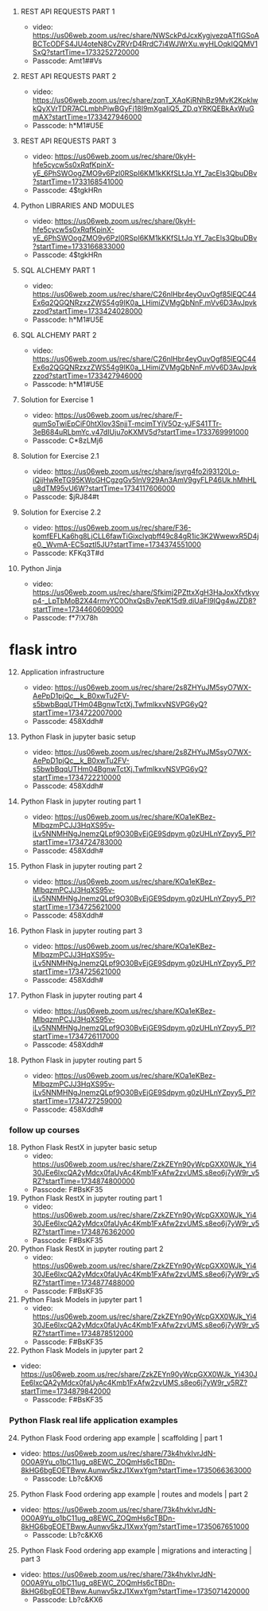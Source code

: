1.  REST API REQUESTS PART 1
    * video: https://us06web.zoom.us/rec/share/NWSckPdJcxKygjvezqATfIGSoABCTcODFS4JU4oteN8CvZRVrD4RrdC7i4WJWrXu.wyHLOqkIQQMV1SxQ?startTime=1733252720000
    * Passcode: Amt1##Vs

2.  REST API REQUESTS PART 2
    * video: https://us06web.zoom.us/rec/share/zqnT_XAqKjRNhBz9MvK2KpklwkQyXVrTDR7ACLmbhPiwBGyFj18I9mXgaIiQ5_ZD.qYRKQEBkAxWuGmAX?startTime=1733427946000
    * Passcode: h*M1#U5E

3. REST API REQUESTS PART 3
    * video: https://us06web.zoom.us/rec/share/0kyH-hfe5cycw5s0xRqfKpinX-yE_6PhSWOogZMO9v6Pzl0RSpI6KM1kKKfSLtJq.Yf_7acEls3QbuDBv?startTime=1733168541000
    * Passcode: 4$tgkHRn

4. Python LIBRARIES AND MODULES 
    * video: https://us06web.zoom.us/rec/share/0kyH-hfe5cycw5s0xRqfKpinX-yE_6PhSWOogZMO9v6Pzl0RSpI6KM1kKKfSLtJq.Yf_7acEls3QbuDBv?startTime=1733166833000
    * Passcode: 4$tgkHRn

5. SQL ALCHEMY PART 1
    * video: https://us06web.zoom.us/rec/share/C26nlHbr4eyOuvOgf85lEQC44Ex6q2QGQNRzxzZWS54g9IK0a_LHimiZVMgQbNnF.mVv6D3AvJpvkzzod?startTime=1733424028000
    * Passcode: h*M1#U5E
    
6. SQL ALCHEMY PART 2
    * video: https://us06web.zoom.us/rec/share/C26nlHbr4eyOuvOgf85lEQC44Ex6q2QGQNRzxzZWS54g9IK0a_LHimiZVMgQbNnF.mVv6D3AvJpvkzzod?startTime=1733427946000
    * Passcode: h*M1#U5E

7. Solution for Exercise 1 
    * video: https://us06web.zoom.us/rec/share/F-qumSoTwiEpCiF0htXlov3SnjjT-mcimTYjV5Oz-yJFS41TTr-3eB684uRLbmYc.v47dIUju7oKXMV5d?startTime=1733769991000
    * Passcode: C*8zLMj6
  
9. Solution for Exercise 2.1 
    * video: https://us06web.zoom.us/rec/share/jsvrg4fo2i93120Lo-iQijHwReTG95KWoGHCgzgGv5InV929An3AmV9gyFLP46Uk.hMhHLu8dTM95vU6W?startTime=1734117606000
    * Passcode: $jRJ84#t
  
10. Solution for Exercise 2.2 
    * video: https://us06web.zoom.us/rec/share/F36-komfEFLKa6hg8LjCLL6fawTiGixcIyqbff49c84gR1ic3K2WwewxR5D4je0._WvmA-EC5qztI5JU?startTime=1734374551000
    * Passcode:  KFKq3T#d
  
11. Python Jinja
    * video: https://us06web.zoom.us/rec/share/Sfkimj2PZttxXgH3HaJoxXfvtkyvp4-_LpTbMoB2X44rmvYC0OhxQsBv7epK15d9.diUaFI9IQg4wJZD8?startTime=1734460609000
    * Passcode:  f*7!X78h

# flask intro

12. Application infrastructure 
    * video: https://us06web.zoom.us/rec/share/2s8ZHYuJM5syO7WX-AePpD1pjQc__k_B0xwTu2FV-s5bwbBqqUTHm04BgnwTctXj.TwfmlkxvNSVPG6yQ?startTime=1734722007000
    * Passcode: 458Xddh#

13. Python Flask in jupyter basic setup  
    * video: https://us06web.zoom.us/rec/share/2s8ZHYuJM5syO7WX-AePpD1pjQc__k_B0xwTu2FV-s5bwbBqqUTHm04BgnwTctXj.TwfmlkxvNSVPG6yQ?startTime=1734722210000
    * Passcode: 458Xddh#

14. Python Flask in jupyter routing part 1
    * video: https://us06web.zoom.us/rec/share/KOa1eKBez-MlbqzmPCJJ3HqXS95v-iLv5NNMHNgJnemzQLpf9O30BvEjGE9Sdpym.g0zUHLnYZpyy5_Pl?startTime=1734724783000
    * Passcode:  458Xddh#

15. Python Flask in jupyter routing part 2
    * video: https://us06web.zoom.us/rec/share/KOa1eKBez-MlbqzmPCJJ3HqXS95v-iLv5NNMHNgJnemzQLpf9O30BvEjGE9Sdpym.g0zUHLnYZpyy5_Pl?startTime=1734725621000
    * Passcode:  458Xddh#

16. Python Flask in jupyter routing part 3
    * video: https://us06web.zoom.us/rec/share/KOa1eKBez-MlbqzmPCJJ3HqXS95v-iLv5NNMHNgJnemzQLpf9O30BvEjGE9Sdpym.g0zUHLnYZpyy5_Pl?startTime=1734725621000
    * Passcode: 458Xddh#

17. Python Flask in jupyter routing part 4
    * video: https://us06web.zoom.us/rec/share/KOa1eKBez-MlbqzmPCJJ3HqXS95v-iLv5NNMHNgJnemzQLpf9O30BvEjGE9Sdpym.g0zUHLnYZpyy5_Pl?startTime=1734726117000
    * Passcode: 458Xddh#

17. Python Flask in jupyter routing part 5
    * video: https://us06web.zoom.us/rec/share/KOa1eKBez-MlbqzmPCJJ3HqXS95v-iLv5NNMHNgJnemzQLpf9O30BvEjGE9Sdpym.g0zUHLnYZpyy5_Pl?startTime=1734727259000
    * Passcode: 458Xddh#

### follow up courses
18. Python Flask RestX in jupyter basic setup  
    * video: https://us06web.zoom.us/rec/share/ZzkZEYn90yWcpGXX0WJk_Yi430JEe6lxcQA2yMdcx0faUyAc4Kmb1FxAfw2zvUMS.s8eo6j7yW9r_v5RZ?startTime=1734874800000
    * Passcode:  F#BsKF35
19. Python Flask RestX in jupyter routing part 1
    * video: https://us06web.zoom.us/rec/share/ZzkZEYn90yWcpGXX0WJk_Yi430JEe6lxcQA2yMdcx0faUyAc4Kmb1FxAfw2zvUMS.s8eo6j7yW9r_v5RZ?startTime=1734876362000
    * Passcode:  F#BsKF35
20. Python Flask RestX in jupyter routing part 2
    * video: https://us06web.zoom.us/rec/share/ZzkZEYn90yWcpGXX0WJk_Yi430JEe6lxcQA2yMdcx0faUyAc4Kmb1FxAfw2zvUMS.s8eo6j7yW9r_v5RZ?startTime=1734877488000
    * Passcode:  F#BsKF35 
21. Python Flask Models in jupyter part 1
    * video: https://us06web.zoom.us/rec/share/ZzkZEYn90yWcpGXX0WJk_Yi430JEe6lxcQA2yMdcx0faUyAc4Kmb1FxAfw2zvUMS.s8eo6j7yW9r_v5RZ?startTime=1734878512000
    * Passcode:   F#BsKF35
22. Python Flask Models in jupyter part 2
 * video: https://us06web.zoom.us/rec/share/ZzkZEYn90yWcpGXX0WJk_Yi430JEe6lxcQA2yMdcx0faUyAc4Kmb1FxAfw2zvUMS.s8eo6j7yW9r_v5RZ?startTime=1734879842000
   * Passcode: F#BsKF35
 

### Python Flask real life application examples  

24. Python Flask Food ordering app example | scaffolding | part 1   
 * video: https://us06web.zoom.us/rec/share/73k4hvkIvrJdN-0O0A9Yu_o1bC11ug_q8EWC_ZOQmHs6cTBDn-8kHG6bgEOETBww.Aunwv5kzJ1XwxYgm?startTime=1735066363000
   * Passcode: Lb?c&KX6

25. Python Flask Food ordering app example | routes and models | part 2  
 * video: https://us06web.zoom.us/rec/share/73k4hvkIvrJdN-0O0A9Yu_o1bC11ug_q8EWC_ZOQmHs6cTBDn-8kHG6bgEOETBww.Aunwv5kzJ1XwxYgm?startTime=1735067651000  
   * Passcode: Lb?c&KX6  


25. Python Flask Food ordering app example | migrations and interacting | part 3  
 * video: https://us06web.zoom.us/rec/share/73k4hvkIvrJdN-0O0A9Yu_o1bC11ug_q8EWC_ZOQmHs6cTBDn-8kHG6bgEOETBww.Aunwv5kzJ1XwxYgm?startTime=1735071420000  
   * Passcode:  Lb?c&KX6  


